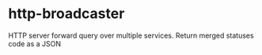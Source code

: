 # http-broadcaster
HTTP server forward query over multiple services. Return merged statuses code as a JSON
